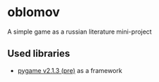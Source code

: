 # oblomov

A simple game as a russian literature mini-project

## Used libraries

- [pygame v2.1.3 (pre)](https://pypi.org/project/pygame/2.1.3.dev8/) as a framework
